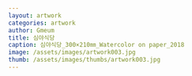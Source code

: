 ```yaml
---
layout: artwork
categories: artwork
author: Gmeum
title: 심야식당
caption: 심야식당_300×210㎜_Watercolor on paper_2018
image: /assets/images/artwork003.jpg
thumb: /assets/images/thumbs/artwork003.jpg
---
```

